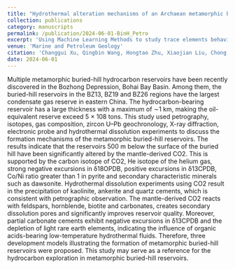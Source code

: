 ```yaml
---
title: "Hydrothermal alteration mechanisms of an Archaean metamorphic buried hill and the models for reservoir zonation, Bozhong depression, Bohai Bay Basin, China"
collection: publications
category: manuscripts
permalink: /publication/2024-06-01-BinH_Petro
excerpt: 'Using Machine Learning Methods to study trace elements behaviours in High-Ti magnetite'
venue: 'Marine and Petroleum Geology'
citation: 'Changgui Xu, Qingbin Wang, Hongtao Zhu, Xiaojian Liu, Chong Feng, Bin Hu, Huan Li, Yiwei Hao, Xiaoyan Jin, Ye Jia,Hydrothermal alteration mechanisms of an Archaean metamorphic buried hill and the models for reservoir zonation, Bozhong depression, Bohai Bay Basin, China. Marine and Petroleum Geology 2024; 164. doi: https://doi.org/10.1016/j.marpetgeo.2024.106843'
date: 2024-06-01
---
```


Multiple metamorphic buried-hill hydrocarbon reservoirs have been recently discovered in the Bozhong Depression, Bohai Bay Basin. Among them, the buried-hill reservoirs in the BZ13, BZ19 and BZ26 regions have the largest condensate gas reserve in eastern China. The hydrocarbon-bearing reservoir has a large thickness with a maximum of ∼1 km, making the oil-equivalent reserve exceed 5 × 108 tons. This study used petrography, isotopes, gas composition, zircon U–Pb geochronology, X-ray diffraction, electronic probe and hydrothermal dissolution experiments to discuss the formation mechanisms of the metamorphic buried-hill reservoirs. The results indicate that the reservoirs 500 m below the surface of the buried hill have been significantly altered by the mantle-derived CO2. This is supported by the carbon isotope of CO2, He isotope of the helium gas, strong negative excursions in δ18OPDB, positive excursions in δ13CPDB, Co/Ni ratio greater than 1 in pyrite and secondary characteristic minerals such as dawsonite. Hydrothermal dissolution experiments using CO2 result in the precipitation of kaolinite, ankerite and quartz cements, which is consistent with petrographic observation. The mantle-derived CO2 reacts with feldspars, hornblende, biotite and carbonates, creates secondary dissolution pores and significantly improves reservoir quality. Moreover, partial carbonate cements exhibit negative excursions in δ13CPDB and the depletion of light rare earth elements, indicating the influence of organic acids-bearing low-temperature hydrothermal fluids. Therefore, three development models illustrating the formation of metamorphic buried-hill reservoirs were proposed. This study may serve as a reference for the hydrocarbon exploration in metamorphic buried-hill reservoirs.